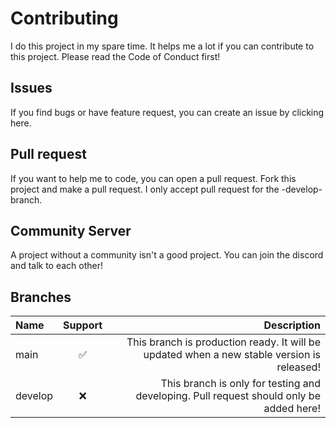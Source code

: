 # Contributing

I do this project in my spare time. It helps me a lot if you can contribute to this project. Please read the Code of Conduct first!

## Issues
If you find bugs or have feature request, you can create an issue by clicking here.

## Pull request
If you want to help me to code, you can open a pull request. Fork this project and make a pull request. I only accept pull request for the -develop- branch.

## Community Server
A project without a community isn't a good project. You can join the discord and talk to each other!

## Branches

| Name    | Support |                                                                                Description |
| :------ | :-----: | -----------------------------------------------------------------------------------------: |
| main    |    ✅    | This branch is production ready. It will be updated when a new stable version is released! |
| develop |    ❌    |    This branch is only for testing and developing. Pull request should only be added here! |
